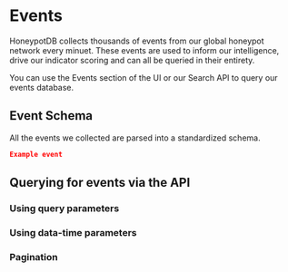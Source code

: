 # Events

HoneypotDB collects thousands of events from our global honeypot network every minuet. These events are used to inform our intelligence, drive our indicator scoring and can all be  queried in their entirety.

You can use the Events section of the UI or our Search API to query our events database.

## Event Schema

All the events we collected are parsed into a standardized schema.


```json
Example event
```

## Querying for events via the API

### Using query parameters

### Using data-time parameters

### Pagination
